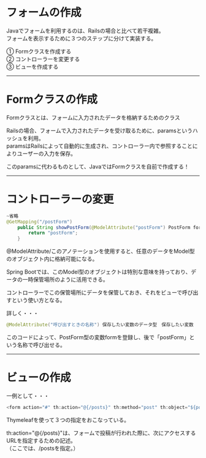 # フォームの作成
Javaでフォームを利用するのは、Railsの場合と比べて若干複雑。   
フォームを表示するために３つのステップに分けて実装する。

① Formクラスを作成する   
② コントローラーを変更する   
③ ビューを作成する  

---

# Formクラスの作成
Formクラスとは、フォームに入力されたデータを格納するためのクラス

Railsの場合、フォームで入力されたデータを受け取るために、paramsというハッシュを利用。   
paramsはRailsによって自動的に生成され、コントローラー内で参照することによりユーザーの入力を保存。

このparamsに代わるものとして、JavaではFormクラスを自前で作成する！

---

# コントローラーの変更
```java
~省略
@GetMapping("/postForm")
    public String showPostForm(@ModelAttribute("postForm") PostForm form){
        return "postForm";
    }

```
@ModelAttribute/このアノテーションを使用すると、任意のデータをModel型のオブジェクト内に格納可能になる。

Spring Bootでは、このModel型のオブジェクトは特別な意味を持っており、データの一時保管場所のように活用できる。

コントローラーでこの保管場所にデータを保管しておき、それをビューで呼び出すという使い方となる。

詳しく・・・
```Java
@ModelAttribute("呼び出すときの名称") 保存したい変数のデータ型　保存したい変数
```
このコードによって、PostForm型の変数formを登録し、後で「postForm」という名称で呼び出せる。

---
# ビューの作成
一例として・・・
```java
<form action="#" th:action="@{/posts}" th:method="post" th:object="${postForm}">
```
Thymeleafを使って３つの指定をおこなっている。

th:action="@{/posts}"は、フォームで投稿が行われた際に、次にアクセスするURLを指定するための記述。   
（ここでは、/postsを指定。）


